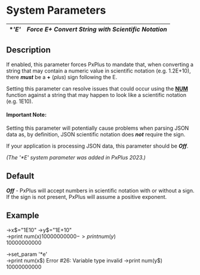 # System Parameters

**'*E'** |  **_Force E+ Convert String with Scientific Notation_**  
---|---  
  
## Description

If enabled, this parameter forces PxPlus to mandate that, when converting a string that may contain a numeric value in scientific notation (e.g. 1.2E+10), there **_must_** be a **+** (_plus_) sign following the E.

Setting this parameter can resolve issues that could occur using the **[NUM](../functions/num.md)** function against a string that may happen to look like a scientific notation (e.g. 1E10).

#### **Important Note:**  
Setting this parameter will potentially cause problems when parsing JSON data as, by definition, JSON scientific notation does **_not_** require the sign.  
  
If your application is processing JSON data, this parameter should be **_Off_**.

_(The '*E' system parameter was added in PxPlus 2023.)_

## Default

**_Off_** \- PxPlus will accept numbers in scientific notation with or without a sign. If the sign is not present, PxPlus will assume a positive exponent.

## Example

->x$="1E10"  
->y$="1E+10"  
->print num(x$)  
10000000000  
->print num(y$)  
10000000000

->set_param '*e'  
->print num(x$)  
Error #26: Variable type invalid  
->print num(y$)  
10000000000
